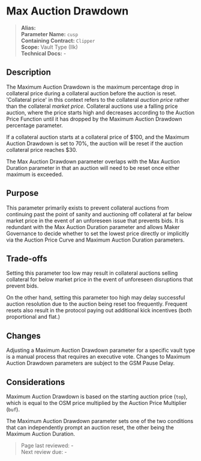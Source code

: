 # Max Auction Drawdown

>**Alias:**  
>**Parameter Name:** `cusp`  
>**Containing Contract:** `Clipper`  
>**Scope:** Vault Type (Ilk)  
>**Technical Docs:** -  

## Description

The Maximum Auction Drawdown is the maximum percentage drop in collateral price during a collateral auction before the auction is reset. 'Collateral price' in this context refers to the collateral _auction price_ rather than the collateral _market price._ Collateral auctions use a falling price auction, where the price starts high and decreases according to the Auction Price Function until it has dropped by the Maximum Auction Drawdown percentage parameter.

If a collateral auction starts at a collateral price of $100, and the Maximum Auction Drawdown is set to 70%, the auction will be reset if the auction collateral price reaches $30.

The Max Auction Drawdown parameter overlaps with the Max Auction Duration parameter in that an auction will need to be reset once either maximum is exceeded.

## Purpose

This parameter primarily exists to prevent collateral auctions from continuing past the point of sanity and auctioning off collateral at far below market price in the event of an unforeseen issue that prevents bids. It is redundant with the Max Auction Duration parameter and allows Maker Governance to decide whether to set the lowest price directly or implicitly via the Auction Price Curve and Maximum Auction Duration parameters.

## Trade-offs

Setting this parameter too low may result in collateral auctions selling collateral for below market price in the event of unforeseen disruptions that prevent bids.

On the other hand, setting this parameter too high may delay successful auction resolution due to the auction being reset too frequently. Frequent resets also result in the protocol paying out additional kick incentives \(both proportional and flat.\)

## Changes

Adjusting a Maximum Auction Drawdown parameter for a specific vault type is a manual process that requires an executive vote. Changes to Maximum Auction Drawdown parameters are subject to the GSM Pause Delay.

## Considerations

Maximum Auction Drawdown is based on the starting auction price \(`top`\), which is equal to the OSM price multiplied by the Auction Price Multiplier \(`buf`\).

The Maximum Auction Drawdown parameter sets one of the two conditions that can independently prompt an auction reset, the other being the Maximum Auction Duration.

>Page last reviewed: -  
>Next review due: -  


